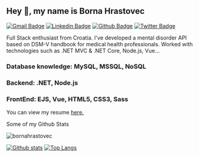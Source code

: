 ## Hey 👋, my name is Borna Hrastovec
[![Gmail Badge](https://img.shields.io/badge/-bornahrastovec@outlook.com-c14438?style=flat&logo=Gmail&logoColor=white&link=mailto:bornahrastovec@outlook.com)](mailto:bornahrastovec@outlook.com) 
[![Linkedin Badge](https://img.shields.io/badge/bornahrastovec?style=flat&logo=Linkedin&logoColor=white&link=https://www.linkedin.com/in/bornahrastovec-b32494176/)](https://www.linkedin.com/in/bornahrastovec/) [![Github Badge](https://img.shields.io/badge/-bornahrastovec-grey?style=flat&logo=github&logoColor=white&link=https://github.com/bornahrastovec/)](https://www.github.com/bornahrastovec/) [![Twitter Badge](https://img.shields.io/badge/-BornaHrastovec-00acee?style=flat&logo=twitter&logoColor=white&link=https://twitter.com/BornaHrastovec/)](https://www.twitter.com/BornaHrastovec/) <p align='left'>Full Stack enthusiast from Croatia. I've developed a mental disorder API based on DSM-V handbook for medical health professionals. Worked with technologies such as .NET MVC & .NET Core, Node.js, Vue...</p>

### Database knowledge: MySQL, MSSQL, NoSQL
### Backend: .NET, Node.js
### FrontEnd: EJS, Vue, HTML5, CSS3, Sass
<p align='left'> You can view my resume <a href='https://drive.google.com/file/d/1c1YphXuaI8hSDgGpzHlKug9322OU07FA/view?usp=sharing ' target=_blank><u>here</u>.</a></p>

Some of my Github Stats
<p align=left> <img src=https://komarev.com/ghpvc/?username=bornahrastovec alt=bornahrastovec /> </p>

[![Github stats](https://github-readme-stats.vercel.app/api?username=bornahrastovec&show_icons=true&include_all_commits=true)](https://github.com/bornahrastovec/github-readme-stats)
[![Top Langs](https://github-readme-stats.vercel.app/api/top-langs/?username=bornahrastovec&layout=compact)](https://github.com/bornahrastovec/github-readme-stats)
